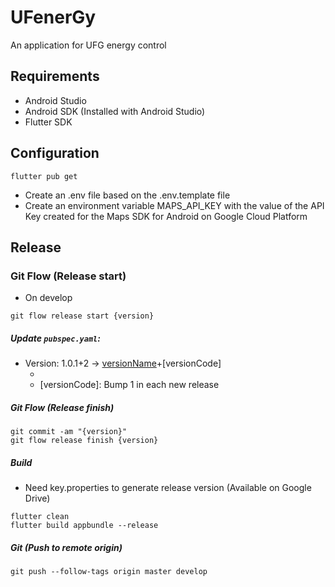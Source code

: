 # UFenerGy

An application for UFG energy control

## Requirements
- Android Studio
- Android SDK (Installed with Android Studio)
- Flutter SDK

## Configuration
```console
flutter pub get
```

- Create an .env file based on the .env.template file
- Create an environment variable MAPS_API_KEY with the value of the API Key created for the Maps SDK for Android on Google Cloud Platform

## Release
### Git Flow (Release start)
- On develop
```git
git flow release start {version}
```

##### Update `pubspec.yaml`:
- Version: 1.0.1+2 -> [versionName]+[versionCode]
    - [versionName]: 1.0.1 (Major.Minor.Patch)
    - [versionCode]: Bump 1 in each new release

##### Git Flow (Release finish)
```git
git commit -am "{version}"
git flow release finish {version}
```

##### Build
- Need key.properties to generate release version (Available on Google Drive)
```console
flutter clean
flutter build appbundle --release
```

##### Git (Push to remote origin)
```git
git push --follow-tags origin master develop
```
